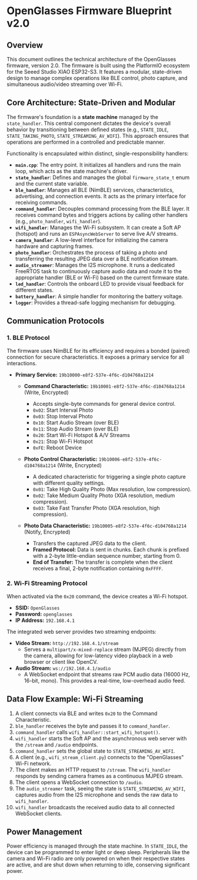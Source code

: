 # OpenGlasses Firmware Blueprint v2.0

## Overview

This document outlines the technical architecture of the OpenGlasses firmware, version 2.0. The firmware is built using the PlatformIO ecosystem for the Seeed Studio XIAO ESP32-S3. It features a modular, state-driven design to manage complex operations like BLE control, photo capture, and simultaneous audio/video streaming over Wi-Fi.

## Core Architecture: State-Driven and Modular

The firmware's foundation is a **state machine** managed by the `state_handler`. This central component dictates the device's overall behavior by transitioning between defined states (e.g., `STATE_IDLE`, `STATE_TAKING_PHOTO`, `STATE_STREAMING_AV_WIFI`). This approach ensures that operations are performed in a controlled and predictable manner.

Functionality is encapsulated within distinct, single-responsibility handlers:

-   **`main.cpp`**: The entry point. It initializes all handlers and runs the main loop, which acts as the state machine's driver.
-   **`state_handler`**: Defines and manages the global `firmware_state_t` enum and the current state variable.
-   **`ble_handler`**: Manages all BLE (NimBLE) services, characteristics, advertising, and connection events. It acts as the primary interface for receiving commands.
-   **`command_handler`**: Decouples command processing from the BLE layer. It receives command bytes and triggers actions by calling other handlers (e.g., `photo_handler`, `wifi_handler`).
-   **`wifi_handler`**: Manages the Wi-Fi subsystem. It can create a Soft AP (hotspot) and runs an `ESPAsyncWebServer` to serve live A/V streams.
-   **`camera_handler`**: A low-level interface for initializing the camera hardware and capturing frames.
-   **`photo_handler`**: Orchestrates the process of taking a photo and transferring the resulting JPEG data over a BLE notification stream.
-   **`audio_streamer`**: Manages the I2S microphone. It runs a dedicated FreeRTOS task to continuously capture audio data and route it to the appropriate handler (BLE or Wi-Fi) based on the current firmware state.
-   **`led_handler`**: Controls the onboard LED to provide visual feedback for different states.
-   **`battery_handler`**: A simple handler for monitoring the battery voltage.
-   **`logger`**: Provides a thread-safe logging mechanism for debugging.

## Communication Protocols

### 1. BLE Protocol

The firmware uses NimBLE for its efficiency and requires a bonded (paired) connection for secure characteristics. It exposes a primary service for all interactions.

-   **Primary Service:** `19b10000-e8f2-537e-4f6c-d104768a1214`
    -   **Command Characteristic:** `19b10001-e8f2-537e-4f6c-d104768a1214` (Write, Encrypted)
        -   Accepts single-byte commands for general device control.
        -   `0x02`: Start Interval Photo
        -   `0x03`: Stop Interval Photo
        -   `0x10`: Start Audio Stream (over BLE)
        -   `0x11`: Stop Audio Stream (over BLE)
        -   `0x20`: Start Wi-Fi Hotspot & A/V Streams
        -   `0x21`: Stop Wi-Fi Hotspot
        -   `0xFE`: Reboot Device

    -   **Photo Control Characteristic:** `19b10006-e8f2-537e-4f6c-d104768a1214` (Write, Encrypted)
        -   A dedicated characteristic for triggering a single photo capture with different quality settings.
        -   `0x01`: Take High Quality Photo (Max resolution, low compression).
        -   `0x02`: Take Medium Quality Photo (XGA resolution, medium compression).
        -   `0x03`: Take Fast Transfer Photo (XGA resolution, high compression).

    -   **Photo Data Characteristic:** `19b10005-e8f2-537e-4f6c-d104768a1214` (Notify, Encrypted)
        -   Transfers the captured JPEG data to the client.
        -   **Framed Protocol:** Data is sent in chunks. Each chunk is prefixed with a 2-byte little-endian sequence number, starting from 0.
        -   **End of Transfer:** The transfer is complete when the client receives a final, 2-byte notification containing `0xFFFF`.

### 2. Wi-Fi Streaming Protocol

When activated via the `0x20` command, the device creates a Wi-Fi hotspot.

-   **SSID:** `OpenGlasses`
-   **Password:** `openglasses`
-   **IP Address:** `192.168.4.1`

The integrated web server provides two streaming endpoints:

-   **Video Stream:** `http://192.168.4.1/stream`
    -   Serves a `multipart/x-mixed-replace` stream (MJPEG) directly from the camera, allowing for low-latency video playback in a web browser or client like OpenCV.
-   **Audio Stream:** `ws://192.168.4.1/audio`
    -   A WebSocket endpoint that streams raw PCM audio data (16000 Hz, 16-bit, mono). This provides a real-time, low-overhead audio feed.

## Data Flow Example: Wi-Fi Streaming

1.  A client connects via BLE and writes `0x20` to the Command Characteristic.
2.  `ble_handler` receives the byte and passes it to `command_handler`.
3.  `command_handler` calls `wifi_handler::start_wifi_hotspot()`.
4.  `wifi_handler` starts the Soft AP and the asynchronous web server with the `/stream` and `/audio` endpoints.
5.  `command_handler` sets the global state to `STATE_STREAMING_AV_WIFI`.
6.  A client (e.g., `wifi_stream_client.py`) connects to the "OpenGlasses" Wi-Fi network.
7.  The client makes an HTTP request to `/stream`. The `wifi_handler` responds by sending camera frames as a continuous MJPEG stream.
8.  The client opens a WebSocket connection to `/audio`.
9.  The `audio_streamer` task, seeing the state is `STATE_STREAMING_AV_WIFI`, captures audio from the I2S microphone and sends the raw data to `wifi_handler`.
10. `wifi_handler` broadcasts the received audio data to all connected WebSocket clients.

## Power Management

Power efficiency is managed through the state machine. In `STATE_IDLE`, the device can be programmed to enter light or deep sleep. Peripherals like the camera and Wi-Fi radio are only powered on when their respective states are active, and are shut down when returning to idle, conserving significant power.

